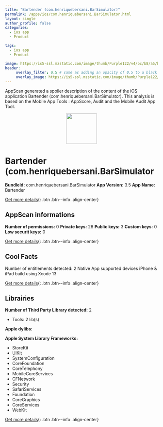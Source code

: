 ```yaml
---
title: "Bartender (com.henriquebersani.BarSimulator)"
permalink: /apps/ios/com.henriquebersani.BarSimulator.html
layout: single
author_profile: false
categories: 
  - ios app 
  - Product 

tags: 
  - ios app 
  - Product 

image: https://is5-ssl.mzstatic.com/image/thumb/Purple122/v4/bc/b8/a5/bcb8a50e-09ba-31f6-63e5-7d3fcef8dff4/AppIcon-1x_U007emarketing-0-5-sRGB-85-220.png/512x512bb.jpg
header: 
     overlay_filter: 0.5 # same as adding an opacity of 0.5 to a black background
     overlay_image: https://is5-ssl.mzstatic.com/image/thumb/Purple122/v4/bc/b8/a5/bcb8a50e-09ba-31f6-63e5-7d3fcef8dff4/AppIcon-1x_U007emarketing-0-5-sRGB-85-220.png/512x512bb.jpg
---
```

AppScan generated a spoiler description of the content of the iOS application Bartender (com.henriquebersani.BarSimulator). This analysis is based on the Mobile App Tools : AppScore, Audit and the Mobile Audit App Tool.

  
  
<div style="text-align: center;"><img src="https://is5-ssl.mzstatic.com/image/thumb/Purple122/v4/bc/b8/a5/bcb8a50e-09ba-31f6-63e5-7d3fcef8dff4/AppIcon-1x_U007emarketing-0-5-sRGB-85-220.png/512x512bb.jpg" width="100" height="100"></div>  
  
# Bartender (com.henriquebersani.BarSimulator

**BundleId:** com.henriquebersani.BarSimulator
**App Version:** 3.5
**App Name:** Bartender


[Get more details](/pricing.html){: .btn .btn--info .align-center}  
  
## AppScan informations 

**Number of permissions:** 0
**Private keys:** 28
**Public keys:** 3
**Custom keys:** 0
**Low securit keys:** 0
  
[Get more details](/pricing.html){: .btn .btn--info .align-center}

## Cool Facts

Number of entitlements detected: 2
Native App
supported devices iPhone & iPad
build using Xcode 13
  
[Get more details](/pricing.html){: .btn .btn--info .align-center}

## Librairies 
**Number of Third Party Library detected:** 2
- Tools: 2 lib(s)

**Apple dylibs:**


**Apple System Library Frameworks:**
- StoreKit
- UIKit
- SystemConfiguration
- CoreFoundation
- CoreTelephony
- MobileCoreServices
- CFNetwork
- Security
- SafariServices
- Foundation
- CoreGraphics
- CoreServices
- WebKit


  
[Get more details](/pricing.html){: .btn .btn--info .align-center}

